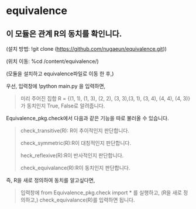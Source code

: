 # equivalence
## 이 모듈은 관계 R의 동치를 확인니다.
 (설치 방법: !git clone (https://github.com/nugaeun/equivalence.git))
 
 (위치 이동: %cd /content/equivalence/)
 
 (모듈을 설치하고 equivalence파일로 이동 한 후,) 
 
 우선, 입력창에 !python main.py 을 입력하면,

> 미리 주어진 집합 R = {(1, 1), (1, 3), (2, 2), (3, 3),(3, 1), (3, 4), (4, 4), (4, 3)} 가 동치인지 True, False로 알려줍니다.

  Equivalence_pkg.check에서 다음과 같은 기능을 따로 불러올 수 있습니다.
  
>  check_transitive(R): R이 추이적인지 판단합니다.
>  
>  check_symmetric(R):R이 대칭적인지 판단합니다.
>  
>  heck_reflexive(R):R이 반사적인지 판단합니다.
>  
>  check_equivalance(R):R이 동치인지 판단합니다.

 즉, R을 새로 정의하여 동치를 알고싶다면,

> 입력창에 from Equivalence_pkg.check import * 를 실행하고, (R을 새로 정의하고,) check_equivalance(R)를 입력하면 됩니다.
